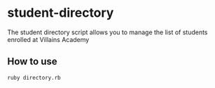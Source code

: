 # student-directory

The student directory script allows you to manage the list of students enrolled at Villains Academy


## How to use ##

```shell
ruby directory.rb
```
